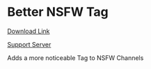 # Better NSFW Tag

[Download Link](https://OILYY.github.io/downloader/?plugin=BetterNsfwTag)

[Support Server](https://discord.gg/Y36CTWeCFE)

Adds a more noticeable Tag to NSFW Channels
